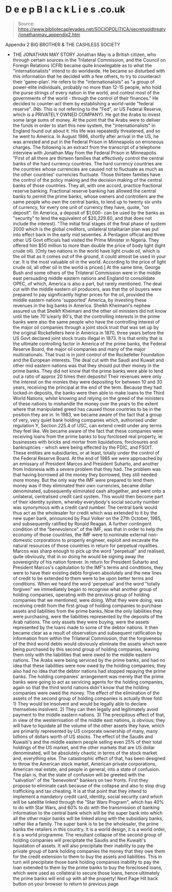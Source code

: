 # D e e p B l a c k L i e s .co.uk

> Source: https://www.bibliotecapleyades.net/SOCIOPOLITICA/secretgoldtreaty/jonathanmay_appendix2.htm

Appendix 2
BIG BROTHER & THE CASHLESS SOCIETY
- THE JONATHAN MAY STORY
Jonathan May is a British citizen, who through certain sources in the Trilateral Commission, and the Council on Foreign Relations (CFR) became quite knowlegable as to what the "internationalists" intend to do worldwide. He became so disturbed with this information that he decided with a few others, to try to counteract their 'game-plan'. He refers to the "internationalists" as "a group of power-elite individuals, probably no more than 12-15 people, who hold the purse strings of every nation in the world, and control most of the governments of the world - through the control of their finances."
He decided to counter-act them by establishing a world-wide "federal reserve".
(Nb: This is not referring to the "Fed", or US Federal Reserve, which is a PRIVATELY OWNED COMPANY).
He got the Arabs to invest some large sums of money. At the point that the Arabs were to deliver the funds in order to start this new system, the "internationalists" in England found out about it. His life was repeatedly threatened, and so he went to America. In August 1986, shortly after arrival in the US, he was arrested and put in the Federal Prison in Minneapolis on erroneous charges.
The following is an extract from the transcript of a telephone interview with Jonathan May from the Federal Prison in Minneapolis.
"First of all there are thirteen families that effectively control the central banks of the hard currency countries. The hard currency countries are the countries whose currencies are caused not to fluctuate as much as the other countries' currencies fluctuate. Those thirteen families have the control of the policy making and the decision making of the central banks of those countries.
They all, with one accord, practice fractional reserve banking. Fractional reserve banking has allowed the central banks to permit the prime banks, whose owners and controllers are the same people who own the central banks, to lend up to twenty six units of currency, for every one unit of currency they have, quote, "on deposit". (In America, a deposit of $1,000- can be used by the banks as "security" to lend the equivalent of $20,229.60, and that does not include the interest).
"The initial final stages of the final phase of system 2000 which is the global creditors, unilateral totalitarian plan was put into effect back in the early mid seventies. A Pentagon official and three other US Govt officials had visited the Prime Minister in Nigeria. They offered him $50 million to more than double the price of body light (light crude oil). [Only two nations in the world have light crude oil, which is the oil that as it comes out of the ground, it could almost be used in your car. It is the most valuable oil in the world. According to the price of light crude oil, all other oil in the world is priced.]
At the same time, George Bush and some others of the Trilateral Commission were in the middle east persuading middle eastern nations and England to consolidate OPEC, of which, America is also a part, but rarely mentioned.
The deal cut with the middle eastern oil producers, was that the oil buyers were prepared to pay significantly higher prices for the oil, provided the middle eastern nations 'supported' America, by investing these revenues in the big banks in America.
Sheikh Kheimani's nephew assured us that Sheikh Kheimani and the other oil ministers did not know until the late 70's/early 80's, that the controlling interests in the prime banks were also the same people who have the controlling interest of the major oil companies through a joint stock trust that was set up by the original Rockefellers here in America in 1870, three years before the US Govt declared joint stock trusts illegal in 1873. It is that entity that is the ultimate controlling factor in America of the prime banks, the Federal Reserve Board, the major oil companies and many of the major multinationals.
That trust is in joint control of the Rockefeller Foundation and the European interests. The deal cut with the Saudi and Kuwait and other mid eastern nations was that they should put their money in the prime banks. They did not know that the prime banks were able to lend out a ratio of approx 20 times their deposits! Their revenues were only the interest on the monies they were depositing for between 10 and 30 years, receiving the principal at the end of the term.
Because they had locked-in deposits, the banks were then able to make loans to the Third World Nations, whilst knowing and relying on the greed of the ministers of these nations to mishandle the money over the years to the extent where that manipulated greed has caused those countries to be in the position they are in.
In 1983, we became aware of the fact that a group of very, very quiet bank holding companies which, authorised under regulation Y, Section 225.4 of
USC, can extend credit under any terms they feel like. We became aware of the fact that these companies were receiving loans from the prime banks to buy forclosed real property,
ie: businesses with bricks and mortar from liquidations, forclosures and bankruptcies - which were being effected by the FDIC, and
FSOIT. These entities are subsidiaries, or at least, totally under the control of the Federal Reserve Board.
At the end of 1985 we were approached by an emissary of President Marcos and President Suharto, and another from Indonesia with a severe problem that they had. The problem was that having borrowed all the money they borrowed, they still needed more money. But the only way the IMF were prepared to lend them money was if they eliminated their own currencies, became dollar denominated, subsequently eliminated cash altogether, and went onto a unilateral, centralised credit card system. This would then become part of their identity system, whereby everybody's social security number was synonymous with a credit card number. The central bank would thus act as the wholesaler for credit which was extended to it by the new super bank, announced by Paul Volker on the 27th October, 1985, and subsequently ratified by Ronald Reagan.
A further contingent condition of the "benevolence" of the IMF, was that in order to help the economy of those countries, the IMF were to nominate external non-domestic corporations to properly engineer, exploit and excavate the natural resources of those countries in return for perpetual
royalities. Marcos was sharp enough to pick up the word "perpetual" and realised, quite obviously, that in so doing he would be signing away the sovereignity of his nation forever.
In return for President Suharto and President Marcos's capitulation to the IMF's terms and conditions, they were to have their existing debts forgiven absolutely and the new lines of credit to be extended to them were to be upon better terms and conditions.
When we heard the word 'perpetual' and the word "totally forgiven" we
immediately began to recognise what another group of holding companies, operating with the previous group of holding companies that we mentioned, were doing. What they were doing, was receiving credit from the first
group of holding companies to purchase assets and liabilities from the prime banks.
Now the only liabilities they were purchasing, were the liabilities represented by the deposits of the Arab nations. The only assets they were buying, were the assets represented by the loans made to some of the debtor nations.
It then became clear as a result of observation and subsequent ratification by information from within the Trilateral Commission, that the forgiveness of the third world debts would obviously eliminate the assets which were being purchased by this second group of holding companies, leaving them only with the
liabilities that were owed to the middle eastern nations.
The Arabs were being serviced by the prime banks, and had no idea that these liabilities were now owed by the holding companies; they also had no idea that the debtor nations had stopped repaying the prime banks.
The holding companies' arrangement was merely that the prime banks were going to act as servicing agents for the holding companies, again so that the third world nations didn't know that the holding companies were owed the money.
The effect of the elimination of the assets of the second group of holding companies is actually three fold: 1) They would be insolvent and would be legally able to declare themselves insolvent. 2) They can then legally and legitimately avoid payment to the middle eastern nations. 3) The precipitous effect of that, in view of the westernisation of the middle east nations, is obvious; they will have to liquidate all the volume of the other assets they have, which are primarily represented by US corporate ownership of many, many billions of dollars worth of US stocks.
The effect of the Saudis and Kuwaiti's and the middle eastern people selling even 25% of their total holdings of the US market, and the other markets that are US dollar denominated, will be absolutely chaotic in terms of the stock market and, everything else. The catastrophic effect of that, has been designed to throw the American stock market, American private corporations, American real estate, and people in general, into a state of confusion.
The plan is, that the state of confusion will be greeted with the "salvation" of the "benevolent" bankers on two fronts. First they propose to eliminate cash because of the collapse and also to stop drug trafficking and tax cheating.
It is at that point that they intend to implement a mandatory credit card,
identity, social security card which will be satellite linked through the "Star Wars Program", which has 40% to do with Star Wars, and 60% to do with the transmission of banking information to the central bank which will be the super bank into which all the other major banks will be linked along with the subsidiary banks, rather like a family. The super bank is to be the wholesaler, the prime banks the retailers in this country. It is a world design, it is a world order, it is a world programme.
The resultant collapse of the second group of holding companies will precipitate the Saudis and the
Kuwaiti's liquidation of assets. It will also precipitate their inability to pay the private group of bank holding companies the money that they owe them for the credit extension to them to buy the assets and liabilities.
This in turn will precipitate those bank holding companies inability to pay the loan extended to them by the prime banks to buy the
foreclosed loans, which were used as collateral to secure those loans, hence
ultimately the prime banks will end up with all the property!
Next
Page
Hit back button on your browser to return to previous page
